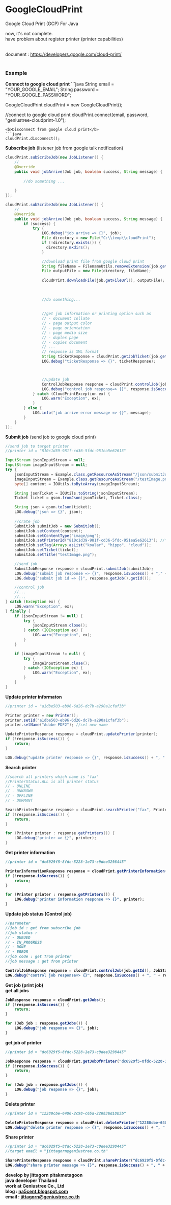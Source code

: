 GoogleCloudPrint
================

Google Cloud Print (GCP) For Java<br/>

now, it's not complete.<br/>
have problem about register printer (printer capabilities)<br/><br/>

document : <a href="https://developers.google.com/cloud-print/">https://developers.google.com/cloud-print/</a><br/><br/>

<h3>Example</h3>
<b>Connect to google cloud print</b>
```java
String email = "YOUR_GOOGLE_EMAIL";
String password = "YOUR_GOOGLE_PASSWORD";

GoogleCloudPrint cloudPrint = new GoogleCloudPrint();

//connect to google cloud print
cloudPrint.connect(email, password, "geniustree-cloudprint-1.0");
```
<b>Disconnect from google cloud print</b>
```java
cloudPrint.disconnect();
```
<b>Subscribe job</b> (listener job from google talk notification)
```java
cloudPrint.subScribeJob(new JobListener() {
    //
    @Override
    public void jobArrive(Job job, boolean success, String message) {
    
        //do something ...
    
    }
});    
```
```java
cloudPrint.subScribeJob(new JobListener() {
    //
    @Override
    public void jobArrive(Job job, boolean success, String message) {
        if (success) {
            try {
                LOG.debug("job arrive => {}", job);
                File directory = new File("C:\\temp\\cloudPrint");
                if (!directory.exists()) {
                  directory.mkdirs();
                }

                //download print file from google cloud print     
                String fileName = FilenameUtils.removeExtension(job.getTitle()) + ".pdf";
                File outputFile = new File(directory, fileName);
                 
                cloudPrint.downloadFile(job.getFileUrl(), outputFile);
        
 
 
                //do something...
                
                
                //get job information or printing option such as
                // - document collate 
                // - page output color 
                // - page orientation 
                // - page media size 
                // - duplex page 
                // - copies document
                // ...
                // response is XML format
                String ticketResponse = cloudPrint.getJobTicket(job.getTicketUrl());
                LOG.debug("ticketResponse => {}", ticketResponse);



                //update job
                ControlJobResponse response = cloudPrint.controlJob(job.getId(), JobStatus.DONE, 200, "success.");
                LOG.debug("control job response=> {}", response.isSuccess() + ", " + response.getMessage());
            } catch (CloudPrintException ex) {
                LOG.warn("Exception", ex);
            }
        } else {
            LOG.info("job arrive error message => {}", message);
        }
    }
});
```
<b>Submit job</b> (send job to google cloud print)
```java
//send job to target printer
//printer id = "810c1d39-981f-cd36-5fdc-951ea5e62613"

InputStream jsonInputStream = null;
InputStream imageInputStream = null;
try {
    jsonInputStream = Example.class.getResourceAsStream("/json/submitJobTicketRequest.json");
    imageInputStream = Example.class.getResourceAsStream("/testImage.png");
    byte[] content = IOUtils.toByteArray(imageInputStream);

    String jsonTicket = IOUtils.toString(jsonInputStream);
    Ticket ticket = gson.fromJson(jsonTicket, Ticket.class);

    String json = gson.toJson(ticket);
    LOG.debug("json => {}", json);
    
    //crate job
    SubmitJob submitJob = new SubmitJob();
    submitJob.setContent(content);
    submitJob.setContentType("image/png");
    submitJob.setPrinterId("810c1d39-981f-cd36-5fdc-951ea5e62613"); //*****
    submitJob.setTag(Arrays.asList("koalar", "hippo", "cloud"));
    submitJob.setTicket(ticket);
    submitJob.setTitle("testImage.png");

    //send job
    SubmitJobResponse response = cloudPrint.submitJob(submitJob);
    LOG.debug("submit job response => {}", response.isSuccess() + "," + response.getMessage());
    LOG.debug("submit job id => {}", response.getJob().getId());

    //control job
    //...
    //...
} catch (Exception ex) {
    LOG.warn("Exception", ex);
} finally {
    if (jsonInputStream != null) {
        try {
            jsonInputStream.close();
        } catch (IOException ex) {
            LOG.warn("Exception", ex);
        }
    }

    if (imageInputStream != null) {
        try {
            imageInputStream.close();
        } catch (IOException ex) {
            LOG.warn("Exception", ex);
        }
    }
}
```
<b>Update printer informaton</b>
```java
//printer id = "a1dbe503-eb96-6d26-dc7b-a290a1cfaf3b"

Printer printer = new Printer();
printer.setId("a1dbe503-eb96-6d26-dc7b-a290a1cfaf3b");
printer.setName("Adobe PDF2"); //set new name

UpdatePrinterResponse response = cloudPrint.updatePrinter(printer);
if (!response.isSuccess()) {
    return;
}

LOG.debug("update printer response => {}", response.isSuccess() + ", " + response.getMessage());
```
<b>Search printer</b>
```java
//search all printers which name is "fax"
//PrinterStatus.ALL is all printer status 
// - ONLINE
// - UNKNOWN
// - OFFLINE
// - DORMANT

SearchPrinterResponse response = cloudPrint.searchPrinter("fax", PrinterStatus.ALL);
if (!response.isSuccess()) {
    return;
}

for (Printer printer : response.getPrinters()) {
    LOG.debug("printer => {}", printer);
}
```
<b>Get printer information</a>
```java
//printer id = "dc6929f5-8fdc-5228-1e73-c9dee3298445"

PrinterInformationResponse response = cloudPrint.getPrinterInformation("dc6929f5-8fdc-5228-1e73-c9dee3298445");
if (!response.isSuccess()) {
    return;
}

for (Printer printer : response.getPrinters()) {
    LOG.debug("printer information response => {}", printer);
}
```
<b>Update job status</b> (Control  job)
```java
//parameter
//job id : get from subscribe job
//job status : 
// - QUEUED
// - IN_PROGRESS
// - DONE
// - ERROR
//job code : get from printer
//job message : get from printer

ControlJobResponse response = cloudPrint.controlJob(job.getId(), JobStatus.IN_PROGRESS, 200, "OK.");
LOG.debug("control job response=> {}", response.isSuccess() + ", " + response.getMessage());
```
<b>Get job</b> (print job)<br/>
get all jobs
```java
JobResponse response = cloudPrint.getJobs();
if (!response.isSuccess()) {
    return;
}

for (Job job : response.getJobs()) {
    LOG.debug("job response => {}", job);
}
```
get job of printer
```java
//printer id = "dc6929f5-8fdc-5228-1e73-c9dee3298445"

JobResponse response = cloudPrint.getJobOfPrinter("dc6929f5-8fdc-5228-1e73-c9dee3298445");
if (!response.isSuccess()) {
    return;
}

for (Job job : response.getJobs()) {
    LOG.debug("job response => {}", job);
}
```
<b>Delete printer</b>
```java
//printer id = "12280cbe-6486-2c98-c65a-22083bd18b5b"

DeletePrinterResponse response = cloudPrint.deletePrinter("12280cbe-6486-2c98-c65a-22083bd18b5b");
LOG.debug("delete printer response => {}", response.isSuccess() + ", " + response.getMessage());
```
<b>Share printer</b>
```java
//printer id = "dc6929f5-8fdc-5228-1e73-c9dee3298445"
//target email = "jittagorn@geniustree.co.th"

SharePrinterResponse response = cloudPrint.sharePrinter("dc6929f5-8fdc-5228-1e73-c9dee3298445", "jittagorn@geniustree.co.th");
LOG.debug("share printer message => {}", response.isSuccess() + ", " + response.getMessage());
```
develop by <b>jittagorn pitakmetagoon</b><br/>
java developer Thailand<br/>
work at Geniustree Co., Ltd<br/>
blog : <a href="http://na5cent.blogspot.com">na5cent.blogspot.com</a><br/>
email : jittagorn@geniustree.co.th
